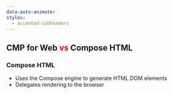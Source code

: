 ```yaml
---
data-auto-animate:
styles:
  - accented-subheaders
---
```


## CMP for Web <span style="color:red">vs</span> Compose HTML

### Compose HTML

* Uses the Compose engine to generate HTML DOM elements
* Delegates rendering to the browser
